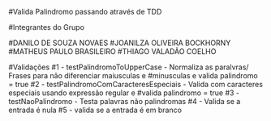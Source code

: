 #Valida Palindromo passando através de TDD

#Integrantes do Grupo

#DANILO DE SOUZA NOVAES
#JOANILZA OLIVEIRA BOCKHORNY
#MATHEUS PAULO BRASILEIRO
#THIAGO VALADÃO COELHO

#Validações
#1 - testPalindromoToUpperCase - Normaliza as paralvras/ Frases para não diferenciar maiusculas e #minusculas e valida palindromo = true
#2 - testPalindromoComCaracteresEspeciais - Valida com caracteres especiais usando expressão regular e #valida palindromo = true
#3 - testNaoPalindromo - Testa palavras não palindromas
#4 - Valida se a entrada é nula
#5 - valida se a entrada é em branco
